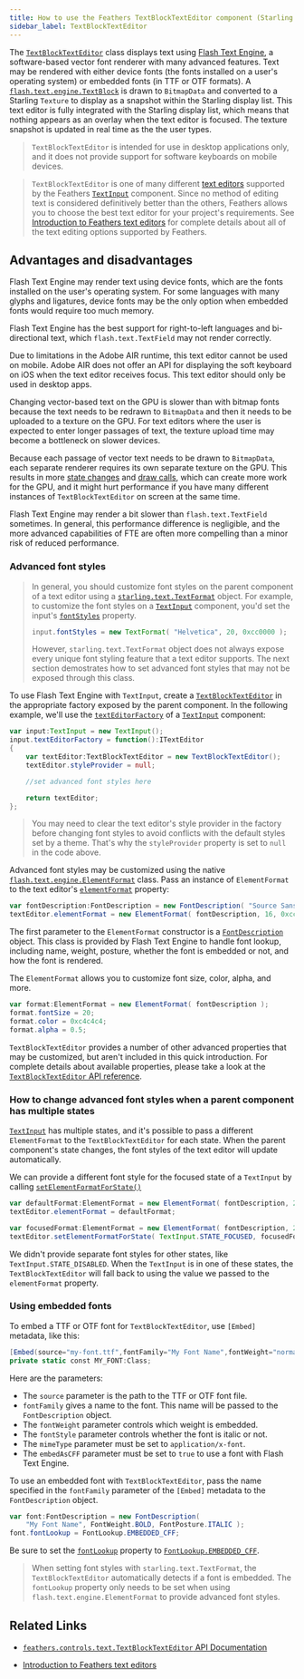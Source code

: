 ```yaml
---
title: How to use the Feathers TextBlockTextEditor component (Starling version)
sidebar_label: TextBlockTextEditor
---
```


The [`TextBlockTextEditor`](/api-reference/feathers/controls/text/TextBlockTextEditor.html) class displays text using [Flash Text Engine](http://help.adobe.com/en_US/as3/dev/WS9dd7ed846a005b294b857bfa122bd808ea6-8000.html), a software-based vector font renderer with many advanced features. Text may be rendered with either device fonts (the fonts installed on a user's operating system) or embedded fonts (in TTF or OTF formats). A [`flash.text.engine.TextBlock`](http://help.adobe.com/en_US/FlashPlatform/reference/actionscript/3/flash/text/engine/TextBlock.html) is drawn to `BitmapData` and converted to a Starling `Texture` to display as a snapshot within the Starling display list. This text editor is fully integrated with the Starling display list, which means that nothing appears as an overlay when the text editor is focused. The texture snapshot is updated in real time as the the user types.

> `TextBlockTextEditor` is intended for use in desktop applications only, and it does not provide support for software keyboards on mobile devices.

> `TextBlockTextEditor` is one of many different [text editors](./text-editors.md) supported by the Feathers [`TextInput`](./text-input.md) component. Since no method of editing text is considered definitively better than the others, Feathers allows you to choose the best text editor for your project's requirements. See [Introduction to Feathers text editors](./text-editors.md) for complete details about all of the text editing options supported by Feathers.

## Advantages and disadvantages

Flash Text Engine may render text using device fonts, which are the fonts installed on the user's operating system. For some languages with many glyphs and ligatures, device fonts may be the only option when embedded fonts would require too much memory.

Flash Text Engine has the best support for right-to-left languages and bi-directional text, which `flash.text.TextField` may not render correctly.

Due to limitations in the Adobe AIR runtime, this text editor cannot be used on mobile. Adobe AIR does not offer an API for displaying the soft keyboard on iOS when the text editor receives focus. This text editor should only be used in desktop apps.

Changing vector-based text on the GPU is slower than with bitmap fonts because the text needs to be redrawn to `BitmapData` and then it needs to be uploaded to a texture on the GPU. For text editors where the user is expected to enter longer passages of text, the texture upload time may become a bottleneck on slower devices.

Because each passage of vector text needs to be drawn to `BitmapData`, each separate renderer requires its own separate texture on the GPU. This results in more [state changes](http://wiki.starling-framework.org/manual/performance_optimization#minimize_state_changes) and [draw calls](./faq/draw-calls.md), which can create more work for the GPU, and it might hurt performance if you have many different instances of `TextBlockTextEditor` on screen at the same time.

Flash Text Engine may render a bit slower than `flash.text.TextField` sometimes. In general, this performance difference is negligible, and the more advanced capabilities of FTE are often more compelling than a minor risk of reduced performance.

### Advanced font styles

> In general, you should customize font styles on the parent component of a text editor using a [`starling.text.TextFormat`](http://doc.starling-framework.org/current/starling/text/TextFormat.html) object. For example, to customize the font styles on a [`TextInput`](./text-input.md) component, you'd set the input's [`fontStyles`](/api-reference/feathers/controls/TextInput.html#fontStyles) property.
>
> ```actionscript
> input.fontStyles = new TextFormat( "Helvetica", 20, 0xcc0000 );
> ```
>
> However, `starling.text.TextFormat` object does not always expose every unique font styling feature that a text editor supports. The next section demostrates how to set advanced font styles that may not be exposed through this class.

To use Flash Text Engine with `TextInput`, create a [`TextBlockTextEditor`](/api-reference/feathers/controls/text/TextBlockTextEditor.html) in the appropriate factory exposed by the parent component. In the following example, we'll use the [`textEditorFactory`](/api-reference/feathers/controls/TextInput.html#textEditorFactory) of a [`TextInput`](./text-input.md) component:

```actionscript
var input:TextInput = new TextInput();
input.textEditorFactory = function():ITextEditor
{
	var textEditor:TextBlockTextEditor = new TextBlockTextEditor();
	textEditor.styleProvider = null;

	//set advanced font styles here

	return textEditor;
};
```

> You may need to clear the text editor's style provider in the factory before changing font styles to avoid conflicts with the default styles set by a theme. That's why the `styleProvider` property is set to `null` in the code above.

Advanced font styles may be customized using the native [`flash.text.engine.ElementFormat`](http://help.adobe.com/en_US/FlashPlatform/reference/actionscript/3/flash/text/engine/ElementFormat.html) class. Pass an instance of `ElementFormat` to the text editor's [`elementFormat`](/api-reference/feathers/controls/text/TextBlockTextEditor.html#elementFormat) property:

```actionscript
var fontDescription:FontDescription = new FontDescription( "Source Sans Pro", FontWeight.NORMAL, FontPosture.NORMAL, FontLookup.EMBEDDED_CFF, RenderingMode.CFF, CFFHinting.NONE );
textEditor.elementFormat = new ElementFormat( fontDescription, 16, 0xcccccc );
```

The first parameter to the `ElementFormat` constructor is a [`FontDescription`](http://help.adobe.com/en_US/FlashPlatform/reference/actionscript/3/flash/text/engine/FontDescription.html) object. This class is provided by Flash Text Engine to handle font lookup, including name, weight, posture, whether the font is embedded or not, and how the font is rendered.

The `ElementFormat` allows you to customize font size, color, alpha, and more.

```actionscript
var format:ElementFormat = new ElementFormat( fontDescription );
format.fontSize = 20;
format.color = 0xc4c4c4;
format.alpha = 0.5;
```

`TextBlockTextEditor` provides a number of other advanced properties that may be customized, but aren't included in this quick introduction. For complete details about available properties, please take a look at the [`TextBlockTextEditor` API reference](/api-reference/feathers/controls/text/TextBlockTextEditor.html).

### How to change advanced font styles when a parent component has multiple states

[`TextInput`](./text-input.md) has multiple states, and it's possible to pass a different `ElementFormat` to the `TextBlockTextEditor` for each state. When the parent component's state changes, the font styles of the text editor will update automatically.

We can provide a different font style for the focused state of a `TextInput` by calling [`setElementFormatForState()`](</api-reference/feathers/controls/text/TextBlockTextRenderer.html#setElementFormatForState()>)

```actionscript
var defaultFormat:ElementFormat = new ElementFormat( fontDescription, 20, 0xc4c4c4 );
textEditor.elementFormat = defaultFormat;

var focusedFormat:ElementFormat = new ElementFormat( fontDescription, 20, 0x343434 );
textEditor.setElementFormatForState( TextInput.STATE_FOCUSED, focusedFormat );
```

We didn't provide separate font styles for other states, like `TextInput.STATE_DISABLED`. When the `TextInput` is in one of these states, the `TextBlockTextEditor` will fall back to using the value we passed to the `elementFormat` property.

### Using embedded fonts

To embed a TTF or OTF font for `TextBlockTextEditor`, use `[Embed]` metadata, like this:

```actionscript
[Embed(source="my-font.ttf",fontFamily="My Font Name",fontWeight="normal",fontStyle="normal",mimeType="application/x-font",embedAsCFF="true")]
private static const MY_FONT:Class;
```

Here are the parameters:

- The `source` parameter is the path to the TTF or OTF font file.
- `fontFamily` gives a name to the font. This name will be passed to the `FontDescription` object.
- The `fontWeight` parameter controls which weight is embedded.
- The `fontStyle` parameter controls whether the font is italic or not.
- The `mimeType` parameter must be set to `application/x-font`.
- The `embedAsCFF` parameter must be set to `true` to use a font with Flash Text Engine.

To use an embedded font with `TextBlockTextEditor`, pass the name specified in the `fontFamily` parameter of the `[Embed]` metadata to the `FontDescription` object.

```actionscript
var font:FontDescription = new FontDescription(
	"My Font Name", FontWeight.BOLD, FontPosture.ITALIC );
font.fontLookup = FontLookup.EMBEDDED_CFF;
```

Be sure to set the [`fontLookup`](http://help.adobe.com/en_US/FlashPlatform/reference/actionscript/3/flash/text/engine/FontDescription.html#fontLookup) property to [`FontLookup.EMBEDDED_CFF`](http://help.adobe.com/en_US/FlashPlatform/reference/actionscript/3/flash/text/engine/FontLookup.html#EMBEDDED_CFF).

> When setting font styles with `starling.text.TextFormat`, the `TextBlockTextEditor` automatically detects if a font is embedded. The `fontLookup` property only needs to be set when using `flash.text.engine.ElementFormat` to provide advanced font styles.

## Related Links

- [`feathers.controls.text.TextBlockTextEditor` API Documentation](/api-reference/feathers/controls/text/TextBlockTextEditor.html)

- [Introduction to Feathers text editors](./text-editors.md)
